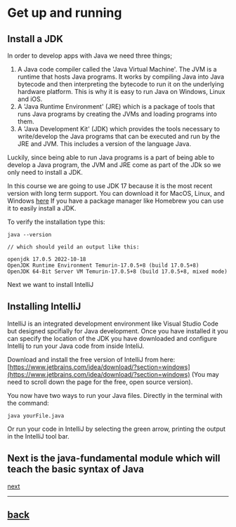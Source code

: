 # Get up and running

## Install a JDK

In order to develop apps with Java we need three things;

1. A Java code compiler called the 'Java Virtual Machine'. The JVM is a runtime that hosts Java programs. It works by compiling Java into Java bytecode and then interpreting the bytecode to run it on the underlying hardware platform. This is why it is easy to run Java on Windows, Linux and iOS.
2. A 'Java Runtime Environment' (JRE) which is a package of tools that runs Java programs by creating the JVMs and loading programs into them.
3. A 'Java Development Kit' (JDK) which provides the tools necessary to write/develop the Java programs that can be executed and run by the JRE and JVM. This includes a version of the language Java.

Luckily, since being able to run Java programs is a part of being able to develop a Java program, the JVM and JRE come as part of the JDk so we only need to install a JDK.

In this course we are going to use JDK 17 because it is the most recent version with long term support.
You can download it for MacOS, Linux, and Windows [here](https://www.oracle.com/java/technologies/downloads/#java17)
If you have a package manager like Homebrew you can use it to easily install a JDK.

To verify the installation type this:

```
java --version

// which should yeild an output like this:

openjdk 17.0.5 2022-10-18
OpenJDK Runtime Environment Temurin-17.0.5+8 (build 17.0.5+8)
OpenJDK 64-Bit Server VM Temurin-17.0.5+8 (build 17.0.5+8, mixed mode)
```

Next we want to install IntelliJ

## Installing IntelliJ

IntelliJ is an integrated development environment like Visual Studio Code but designed spcifially for Java development. Once you have installed it you can specify the location of the JDK you have downloaded and configure Intellij to run your Java code from inside InteliJ.

Download and install the free version of IntelliJ from here: [https://www.jetbrains.com/idea/download/?section=windows](https://www.jetbrains.com/idea/download/?section=windows) (You may need to scroll down the page for the free, open source version).

You now have two ways to run your Java files. Directly in the terminal with the command:

```
java yourFile.java
```

Or run your code in IntelliJ by selecting the green arrow, printing the output in the IntelliJ tool bar.

## Next is the java-fundamental module which will teach the basic syntax of Java

[next](../java-fundamentals/01_classes.md)

---

## [back](../README.md)
